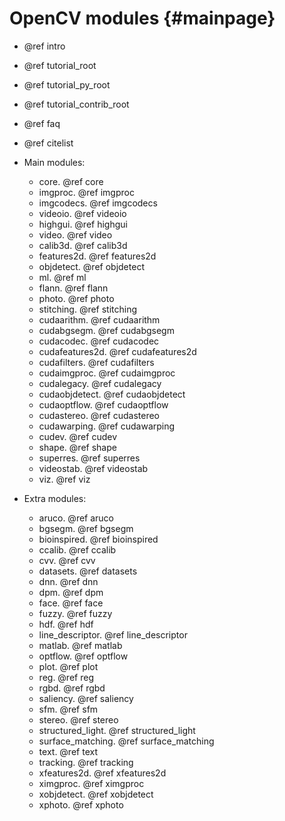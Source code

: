 OpenCV modules {#mainpage}
==============

- @ref intro
- @ref tutorial_root
- @ref tutorial_py_root
- @ref tutorial_contrib_root
- @ref faq
- @ref citelist

- Main modules:
	- core. @ref core
	- imgproc. @ref imgproc
	- imgcodecs. @ref imgcodecs
	- videoio. @ref videoio
	- highgui. @ref highgui
	- video. @ref video
	- calib3d. @ref calib3d
	- features2d. @ref features2d
	- objdetect. @ref objdetect
	- ml. @ref ml
	- flann. @ref flann
	- photo. @ref photo
	- stitching. @ref stitching
	- cudaarithm. @ref cudaarithm
	- cudabgsegm. @ref cudabgsegm
	- cudacodec. @ref cudacodec
	- cudafeatures2d. @ref cudafeatures2d
	- cudafilters. @ref cudafilters
	- cudaimgproc. @ref cudaimgproc
	- cudalegacy. @ref cudalegacy
	- cudaobjdetect. @ref cudaobjdetect
	- cudaoptflow. @ref cudaoptflow
	- cudastereo. @ref cudastereo
	- cudawarping. @ref cudawarping
	- cudev. @ref cudev
	- shape. @ref shape
	- superres. @ref superres
	- videostab. @ref videostab
	- viz. @ref viz


- Extra modules:
	- aruco. @ref aruco
	- bgsegm. @ref bgsegm
	- bioinspired. @ref bioinspired
	- ccalib. @ref ccalib
	- cvv. @ref cvv
	- datasets. @ref datasets
	- dnn. @ref dnn
	- dpm. @ref dpm
	- face. @ref face
	- fuzzy. @ref fuzzy
	- hdf. @ref hdf
	- line_descriptor. @ref line_descriptor
	- matlab. @ref matlab
	- optflow. @ref optflow
	- plot. @ref plot
	- reg. @ref reg
	- rgbd. @ref rgbd
	- saliency. @ref saliency
	- sfm. @ref sfm
	- stereo. @ref stereo
	- structured_light. @ref structured_light
	- surface_matching. @ref surface_matching
	- text. @ref text
	- tracking. @ref tracking
	- xfeatures2d. @ref xfeatures2d
	- ximgproc. @ref ximgproc
	- xobjdetect. @ref xobjdetect
	- xphoto. @ref xphoto

